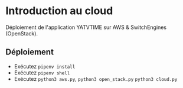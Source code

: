 # Introduction au cloud
Déploiement de l'application YATVTIME sur AWS & SwitchEngines (OpenStack).

## Déploiement
* Exécutez `pipenv install`
* Exécutez `pipenv shell`
* Exécutez `python3 aws.py`, `python3 open_stack.py` `python3 cloud.py`


